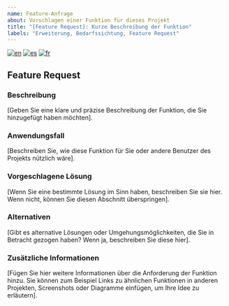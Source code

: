 ```yaml
---
name: Feature-Anfrage
about: Vorschlagen einer Funktion für dieses Projekt
title: "[Feature Request]: Kurze Beschreibung der Funktion"
labels: "Erweiterung, Bedarfssichtung, Feature Request"
---
```


<!--
Mehrsprachige feature_request-Unterstützung
-->

[![en](https://img.shields.io/badge/lang-en-red.svg)](feature_request.md)
[![es](https://img.shields.io/badge/lang-es-yellow.svg)](feature_request.es.md)
[![fr](https://img.shields.io/badge/lang-fr-blue.svg)](feature_request.fr.md)

## Feature Request

### Beschreibung

[Geben Sie eine klare und präzise Beschreibung der Funktion, die Sie hinzugefügt haben möchten].

### Anwendungsfall

[Beschreiben Sie, wie diese Funktion für Sie oder andere Benutzer des Projekts nützlich wäre].

### Vorgeschlagene Lösung

[Wenn Sie eine bestimmte Lösung im Sinn haben, beschreiben Sie sie hier. Wenn nicht, können Sie diesen Abschnitt überspringen].

### Alternativen

[Gibt es alternative Lösungen oder Umgehungsmöglichkeiten, die Sie in Betracht gezogen haben? Wenn ja, beschreiben Sie diese hier].

### Zusätzliche Informationen

[Fügen Sie hier weitere Informationen über die Anforderung der Funktion hinzu. Sie können zum Beispiel Links zu ähnlichen Funktionen in anderen Projekten, Screenshots oder Diagramme einfügen, um Ihre Idee zu erläutern].
